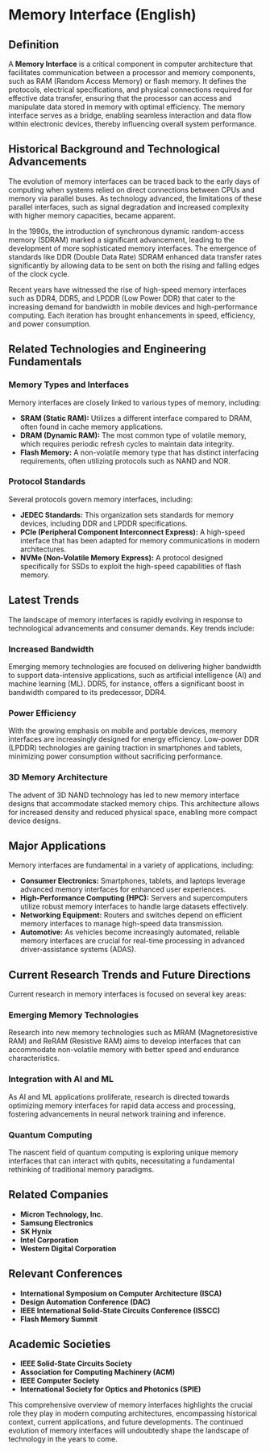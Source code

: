 # Memory Interface (English)

## Definition

A **Memory Interface** is a critical component in computer architecture that facilitates communication between a processor and memory components, such as RAM (Random Access Memory) or flash memory. It defines the protocols, electrical specifications, and physical connections required for effective data transfer, ensuring that the processor can access and manipulate data stored in memory with optimal efficiency. The memory interface serves as a bridge, enabling seamless interaction and data flow within electronic devices, thereby influencing overall system performance.

## Historical Background and Technological Advancements

The evolution of memory interfaces can be traced back to the early days of computing when systems relied on direct connections between CPUs and memory via parallel buses. As technology advanced, the limitations of these parallel interfaces, such as signal degradation and increased complexity with higher memory capacities, became apparent. 

In the 1990s, the introduction of synchronous dynamic random-access memory (SDRAM) marked a significant advancement, leading to the development of more sophisticated memory interfaces. The emergence of standards like DDR (Double Data Rate) SDRAM enhanced data transfer rates significantly by allowing data to be sent on both the rising and falling edges of the clock cycle.

Recent years have witnessed the rise of high-speed memory interfaces such as DDR4, DDR5, and LPDDR (Low Power DDR) that cater to the increasing demand for bandwidth in mobile devices and high-performance computing. Each iteration has brought enhancements in speed, efficiency, and power consumption.

## Related Technologies and Engineering Fundamentals

### Memory Types and Interfaces

Memory interfaces are closely linked to various types of memory, including:

- **SRAM (Static RAM):** Utilizes a different interface compared to DRAM, often found in cache memory applications.
- **DRAM (Dynamic RAM):** The most common type of volatile memory, which requires periodic refresh cycles to maintain data integrity.
- **Flash Memory:** A non-volatile memory type that has distinct interfacing requirements, often utilizing protocols such as NAND and NOR.

### Protocol Standards

Several protocols govern memory interfaces, including:

- **JEDEC Standards:** This organization sets standards for memory devices, including DDR and LPDDR specifications.
- **PCIe (Peripheral Component Interconnect Express):** A high-speed interface that has been adapted for memory communications in modern architectures.
- **NVMe (Non-Volatile Memory Express):** A protocol designed specifically for SSDs to exploit the high-speed capabilities of flash memory.

## Latest Trends

The landscape of memory interfaces is rapidly evolving in response to technological advancements and consumer demands. Key trends include:

### Increased Bandwidth

Emerging memory technologies are focused on delivering higher bandwidth to support data-intensive applications, such as artificial intelligence (AI) and machine learning (ML). DDR5, for instance, offers a significant boost in bandwidth compared to its predecessor, DDR4.

### Power Efficiency

With the growing emphasis on mobile and portable devices, memory interfaces are increasingly designed for energy efficiency. Low-power DDR (LPDDR) technologies are gaining traction in smartphones and tablets, minimizing power consumption without sacrificing performance.

### 3D Memory Architecture

The advent of 3D NAND technology has led to new memory interface designs that accommodate stacked memory chips. This architecture allows for increased density and reduced physical space, enabling more compact device designs.

## Major Applications

Memory interfaces are fundamental in a variety of applications, including:

- **Consumer Electronics:** Smartphones, tablets, and laptops leverage advanced memory interfaces for enhanced user experiences.
- **High-Performance Computing (HPC):** Servers and supercomputers utilize robust memory interfaces to handle large datasets effectively.
- **Networking Equipment:** Routers and switches depend on efficient memory interfaces to manage high-speed data transmission.
- **Automotive:** As vehicles become increasingly automated, reliable memory interfaces are crucial for real-time processing in advanced driver-assistance systems (ADAS).

## Current Research Trends and Future Directions

Current research in memory interfaces is focused on several key areas:

### Emerging Memory Technologies

Research into new memory technologies such as MRAM (Magnetoresistive RAM) and ReRAM (Resistive RAM) aims to develop interfaces that can accommodate non-volatile memory with better speed and endurance characteristics.

### Integration with AI and ML

As AI and ML applications proliferate, research is directed towards optimizing memory interfaces for rapid data access and processing, fostering advancements in neural network training and inference.

### Quantum Computing

The nascent field of quantum computing is exploring unique memory interfaces that can interact with qubits, necessitating a fundamental rethinking of traditional memory paradigms.

## Related Companies

- **Micron Technology, Inc.**
- **Samsung Electronics**
- **SK Hynix**
- **Intel Corporation**
- **Western Digital Corporation**

## Relevant Conferences

- **International Symposium on Computer Architecture (ISCA)**
- **Design Automation Conference (DAC)**
- **IEEE International Solid-State Circuits Conference (ISSCC)**
- **Flash Memory Summit**

## Academic Societies

- **IEEE Solid-State Circuits Society**
- **Association for Computing Machinery (ACM)**
- **IEEE Computer Society**
- **International Society for Optics and Photonics (SPIE)**

This comprehensive overview of memory interfaces highlights the crucial role they play in modern computing architectures, encompassing historical context, current applications, and future developments. The continued evolution of memory interfaces will undoubtedly shape the landscape of technology in the years to come.
